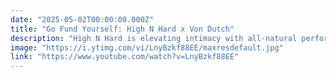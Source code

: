 ```yaml
---
date: "2025-05-02T00:00:00.000Z"
title: "Go Fund Yourself: High N Hard x Von Dutch"
description: "High N Hard is elevating intimacy with all-natural performance support, and Von Dutch Spirits is turning Y2K nostalgia into top-shelf tequila."
image: "https://i.ytimg.com/vi/LnyBzkf88EE/maxresdefault.jpg"
link: "https://www.youtube.com/watch?v=LnyBzkf88EE"
---
```

